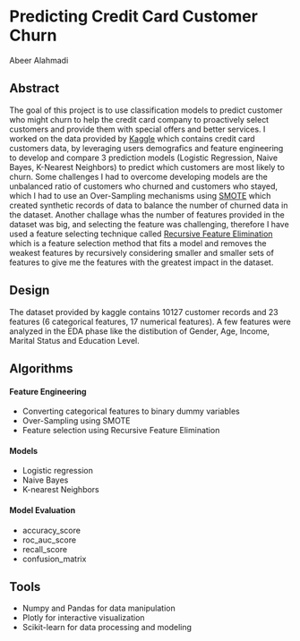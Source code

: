 # Predicting Credit Card Customer Churn
Abeer Alahmadi


## Abstract
The goal of this project is to use classification models to predict customer who might churn to help the credit card company to proactively select customers and provide them with special offers and better services.
I worked on the data provided by [Kaggle](https://www.kaggle.com/sakshigoyal7/credit-card-customers?select=BankChurners.csv) which contains credit card customers data, by leveraging users demografics and feature engineering to develop and compare 3 prediction models (Logistic Regression, Naive Bayes, K-Nearest Neighbors) to predict which customers are most likely to churn.
Some challenges I had to overcome developing models are the unbalanced ratio of customers who churned and customers who stayed, which I had to use an Over-Sampling mechanisms using [SMOTE](https://imbalanced-learn.org/stable/references/generated/imblearn.over_sampling.SMOTE.html) which created synthetic records of data to balance the number of churned data in the dataset. Another challage whas the number of features provided in the dataset was big, and selecting the feature was challenging, therefore I have used a feature selecting technique called [Recursive Feature Elimination](https://scikit-learn.org/stable/modules/generated/sklearn.feature_selection.RFE.html) which is a feature selection method that fits a model and removes the weakest features by recursively considering smaller and smaller sets of features to give me the features with the greatest impact in the dataset.

## Design
The dataset provided by kaggle contains 10127 customer records and 23 features (6 categorical features, 17 numerical features). A few features were analyzed in the EDA phase like the distibution of Gender, Age, Income, Marital Status and Education Level.

## Algorithms
#### Feature Engineering
* Converting categorical features to binary dummy variables
* Over-Sampling using SMOTE 
* Feature selection using Recursive Feature Elimination 
#### Models
* Logistic regression
* Naive Bayes
* K-nearest Neighbors
#### Model Evaluation
* accuracy_score
* roc_auc_score 
* recall_score 
* confusion_matrix 

## Tools
* Numpy and Pandas for data manipulation
* Plotly for interactive visualization
* Scikit-learn for data processing and modeling
